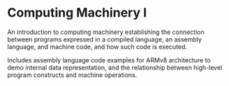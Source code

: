 # Computing Machinery I 

An introduction to computing machinery establishing the connection between programs expressed in a compiled language, an assembly language, and machine code, and how such code is executed. 

Includes assembly language code examples for ARMv8 architecture to demo internal data representation, and the relationship between high-level program constructs and machine operations.
